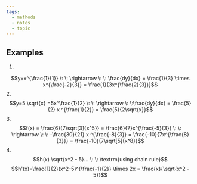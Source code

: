 ```yaml
---
tags:
  - methods
  - notes
  - topic
---
```

## Examples
1. 
$$y=x^{\frac{1}{1}} \: \: \rightarrow \: \: \frac{dy}{dx} = \frac{1}{3} \times x^{\frac{-2}{3}} = \frac{1}{3x^{\frac{2}{3}}}$$
2. 
$$y=5 \sqrt{x} =5x^\frac{1}{2} \: \: \rightarrow \: \:\frac{dy}{dx} = \frac{5}{2} x ^{\frac{1}{2}} = \frac{5}{2\sqrt{x}}$$
3. 
$$f(x) = \frac{6}{7\sqrt[3]{x^5}} = \frac{6}{7}x^{\frac{-5}{3}} \: \: \rightarrow \: \: -\frac{30}{21} x ^{\frac{-8}{3}} = \frac{-10}{7x^{\frac{8}{3}}} = \frac{-10}{7\sqrt[5]{x^8}}$$
4. 
$$h(x) \sqrt{x^2 - 5}... \: \:  \textrm{using chain rule}$$
$$h'(x)=\frac{1}{2}(x^2-5)^{\frac{-1}{2}} \times 2x = \frac{x}{\sqrt{x^2 - 5}}$$







